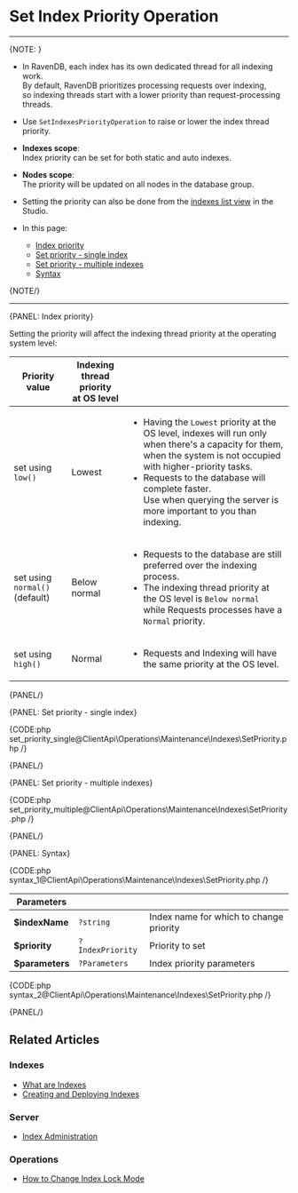 # Set Index Priority Operation

---

{NOTE: }

* In RavenDB, each index has its own dedicated thread for all indexing work.  
  By default, RavenDB prioritizes processing requests over indexing,  
  so indexing threads start with a lower priority than request-processing threads.  

* Use `SetIndexesPriorityOperation` to raise or lower the index thread priority.  

* **Indexes scope**:  
  Index priority can be set for both static and auto indexes.  

* **Nodes scope**:  
  The priority will be updated on all nodes in the database group.

* Setting the priority can also be done from the [indexes list view](../../../../studio/database/indexes/indexes-list-view#indexes-list-view---actions) in the Studio.  

* In this page:
    * [Index priority](../../../../client-api/operations/maintenance/indexes/set-index-priority#index-priority)
    * [Set priority - single index](../../../../client-api/operations/maintenance/indexes/set-index-priority#set-priority---single-index)
    * [Set priority - multiple indexes](../../../../client-api/operations/maintenance/indexes/set-index-priority#set-priority---multiple-indexes)
    * [Syntax](../../../../client-api/operations/maintenance/indexes/set-index-priority#syntax)

{NOTE/}

---

{PANEL: Index priority}

Setting the priority will affect the indexing thread priority at the operating system level:  

| Priority value | Indexing thread priority<br> at OS level | |
| - | - | - |
| set using `low()` | Lowest | <ul><li>Having the `Lowest` priority at the OS level, indexes will run only when there's a capacity for them, when the system is not occupied with higher-priority tasks.</li><li>Requests to the database will complete faster.<br>Use when querying the server is more important to you than indexing.</li></ul> |
| set using `normal()` (default) | Below normal | <ul><li>Requests to the database are still preferred over the indexing process.</li><li>The indexing thread priority at the OS level is `Below normal`<br>while Requests processes have a `Normal` priority.</li></ul> |
| set using `high()` | Normal | <ul><li>Requests and Indexing will have the same priority at the OS level.</li></ul> |

{PANEL/}

{PANEL: Set priority - single index}

{CODE:php set_priority_single@ClientApi\Operations\Maintenance\Indexes\SetPriority.php /}

{PANEL/}

{PANEL: Set priority - multiple indexes}

{CODE:php set_priority_multiple@ClientApi\Operations\Maintenance\Indexes\SetPriority.php /}

{PANEL/}

{PANEL: Syntax}

{CODE:php syntax_1@ClientApi\Operations\Maintenance\Indexes\SetPriority.php /}

| Parameters | | |
| - | - | - |
| **$indexName** | `?string` | Index name for which to change priority |
| **$priority** | `?IndexPriority` | Priority to set |
| **$parameters** | `?Parameters` | Index priority parameters |

{CODE:php syntax_2@ClientApi\Operations\Maintenance\Indexes\SetPriority.php /}

{PANEL/}

## Related Articles

### Indexes

- [What are Indexes](../../../../indexes/what-are-indexes)
- [Creating and Deploying Indexes](../../../../indexes/creating-and-deploying)

### Server

- [Index Administration](../../../../indexes/index-administration)

### Operations

- [How to Change Index Lock Mode](../../../../client-api/operations/maintenance/indexes/set-index-lock)
